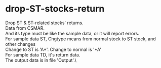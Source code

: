 # drop-ST-stocks-return
Drop ST &amp; ST-related stocks' returns.\
Data from CSMAR. \
And its type must be like the sample data, or it will report errors.\
For sample data ST, Chgtype means from normal stock to ST stock, and other changes\
Change to ST is 'A\*'. Change to normal is '\*A'\
For sample data TD, it's return data.\
The output data is in file 'Output'.\

